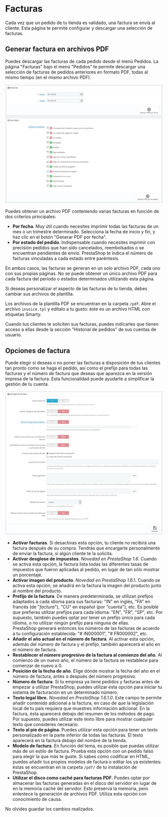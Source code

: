 # Facturas

Cada vez que un pedido de tu tienda es validado, una factura se envía al cliente. Esta página te permite configurar y descargar una selección de facturas.

## Generar factura en archivos PDF <a href="facturas-generarfacturaenarchivospdf" id="facturas-generarfacturaenarchivospdf"></a>

Puedes descargar las facturas de cada pedido desde el menú Pedidos. La página "Facturas" bajo el menú "Pedidos" te permite descargar una selección de facturas de pedidos anteriores en formato PDF, todas al mismo tiempo (en el mismo archivo PDF).

![](../../../.gitbook/assets/54264969.png)

Puedes obtener un archivo PDF conteniendo varias facturas en función de dos criterios principales:

* **Por fecha**. Muy útil cuando necesites imprimir todas las facturas de un mes o un trimestre determinado. Selecciona la fecha de inicio y fin, y haz clic en el botón "Generar PDF por fecha".
* **Por estado del pedido**. Indispensable cuando necesites imprimir con precisión pedidos que han sido cancelados, reembolsados o se encuentran pendientes de envío. PrestaShop te indica el número de facturas vinculadas a cada estado entre paréntesis.

En ambos casos, las facturas se generan en un solo archivo PDF, cada uno con sus propias páginas. No se puede obtener un único archivo PDF para cada factura del período o estados determinados utilizando esta página.

Si deseas personalizar el aspecto de las facturas de tu tienda, debes cambiar sus archivos de plantilla.

Los archivos de la plantilla PDF se encuentran en la carpeta `/pdf`. Abre el archivo `invoice.tpl` y edítalo a tu gusto: éste es un archivo HTML con etiquetas Smarty.

Cuando tus clientes te soliciten sus facturas, puedes indicarles que tienen acceso a ellas desde la sección "Historial de pedidos" de sus cuentas de usuario.

## Opciones de factura <a href="facturas-opcionesdefactura" id="facturas-opcionesdefactura"></a>

Puede elegir si deseas o no poner las facturas a disposición de tus clientes tan pronto como se haga el pedido, así como el prefijo para todas las facturas y el número de factura que deseas que aparezca en la versión impresa de la factura. Esta funcionalidad puede ayudarte a simplificar la gestión de tu cuenta.

![](../../../.gitbook/assets/54264971.png)

* **Activar facturas**. Si desactivas esta opción, tu cliente no recibirá una factura después de su compra. Tendrás que encargarte personalmente de enviar la factura, si algún cliente te la solicita.
* **Activar desglose de impuestos**. _Novedad en PrestaShop 1.6_. Cuando se activa esta opción, la factura lista todas las diferentes tasas de impuestos que fueron aplicadas al pedido, en lugar de tan sólo mostrar un porcentaje.
* **Activar imagen del producto**. _Novedad en PrestaShop 1.6_.1. Cuando se activa esta opción, se añadirá en la factura la imagen del producto junto al nombre del producto.
* **Prefijo de la factura**. De manera predeterminada, se utilizan prefijos adaptados a cada idioma para sus facturas: "IN" en inglés, "FA" en francés (de "_factura_"), "CU" en español (por "cuenta"), etc. Es posible que prefieras utilizar prefijos para cada idioma: "EN", "FR", "SP", etc. Por supuesto, también puedes optar por tener un prefijo único para cada idioma, o no utilizar ningún prefijo para ninguna de ellas.\
  PrestaShop generará entonces los números de las facturas de acuerdo a tu configuración establecida: "# IN000001", "# FR000002", etc.
* **Añadir el año actual en el número de factura**. Al activar esta opción, además del número de factura y el prefijo, también aparecerá el año en el número de factura.
* **Restablecer el número progresivo de la factura al comienzo del año**. Al comienzo de un nuevo año, el número de la factura se restablece para comenzar de nuevo a 0.
* **Posición de la fecha de año**. Elige dónde mostrar la fecha del año en el número de factura, antes o después del número progresivo.
* **Número de factura**. Si tu empresa ya tiene pedidos y facturas antes de empezar a utilizar PrestaShop, puedes utilizar esta opción para iniciar tu sistema de facturación en un determinado número.
* **Texto legal libre.** _Novedad en PrestaShop 1.6.1.0_. Este campo te permite añadir contenido adicional a la factura, en caso de que la legislación local de tu país requiera que muestres información adicional. En la factura, ésta aparecerá debajo del resumen de los métodos de pago. Por supuesto, puedes utilizar este texto libre para mostrar cualquier texto que consideres necesario.
* **Texto al pie de página**. Puedes utilizar esta opción para tener un texto personalizado en la parte inferior de todas las facturas. El texto aparecerá en la factura debajo del nombre de la tienda.
* **Modelo de factura**. En función del tema, es posible que puedas utilizar más de un estilo de factura. Prueba esta opción con un pedido falso para elegir la que más te guste. Si sabes cómo codificar en HTML, puedes añadir tus propios modelos de factura o editar los ya existentes: éstas se encuentran en la carpeta `/pdf/` de tu instalación de PrestaShop.
* **Utilizar el disco como caché para facturas PDF**. Puedes optar por almacenar las facturas generadas en el disco del servidor en lugar de en la memoria caché del servidor. Esto preserva la memoria, pero enlentece la generación de archivos PDF. Utiliza esta opción con conocimiento de causa.

No olvides guardar los cambios realizados.
